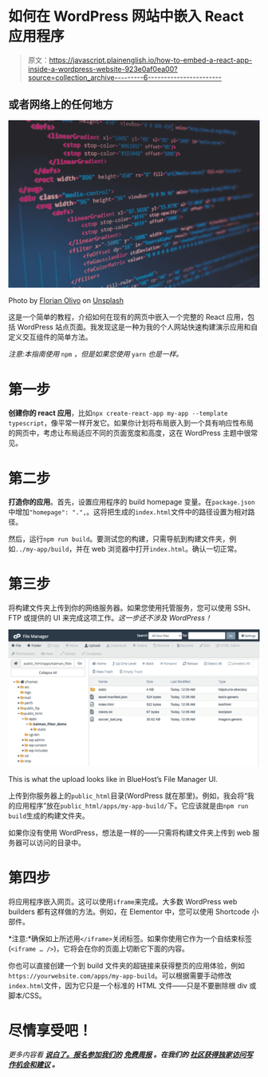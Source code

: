 # 如何在 WordPress 网站中嵌入 React 应用程序

> 原文：<https://javascript.plainenglish.io/how-to-embed-a-react-app-inside-a-wordpress-website-923e0af0ea00?source=collection_archive---------6----------------------->

## 或者网络上的任何地方

![](img/f70c10b8eb84bf4d0075ef438e92f127.png)

Photo by [Florian Olivo](https://unsplash.com/@florianolv?utm_source=medium&utm_medium=referral) on [Unsplash](https://unsplash.com?utm_source=medium&utm_medium=referral)

这是一个简单的教程，介绍如何在现有的网页中嵌入一个完整的 React 应用，包括 WordPress 站点页面。我发现这是一种为我的个人网站快速构建演示应用和自定义交互组件的简单方法。

*注意:本指南使用* `npm` *，但是如果您使用* `yarn` *也是一样。*

# 第一步

**创建你的 react 应用**，比如`npx create-react-app my-app --template typescript`，像平常一样开发它。如果你计划将布局嵌入到一个具有响应性布局的网页中，考虑让布局适应不同的页面宽度和高度，这在 WordPress 主题中很常见。

# 第二步

**打造你的应用**。首先，设置应用程序的 build homepage 变量。在`package.json`中增加`"homepage": ".",`。这将把生成的`index.html`文件中的路径设置为相对路径。

然后，运行`npm run build`。要测试您的构建，只需导航到构建文件夹，例如`../my-app/build`，并在 web 浏览器中打开`index.html`。确认一切正常。

# 第三步

将构建文件夹上传到你的网络服务器。如果您使用托管服务，您可以使用 SSH、FTP 或提供的 UI 来完成这项工作。*这一步还不涉及 WordPress！*

![](img/426fe52985625d89d01bb48cc285a3ba.png)

This is what the upload looks like in BlueHost’s File Manager UI.

上传到你服务器上的`public_html`目录(WordPress 就在那里)。例如，我会将“我的应用程序”放在`public_html/apps/my-app-build/`下。它应该就是由`npm run build`生成的构建文件夹。

如果你没有使用 WordPress，想法是一样的——只需将构建文件夹上传到 web 服务器可以访问的目录中。

# 第四步

将应用程序嵌入网页。这可以使用`iframe`来完成。大多数 WordPress web builders 都有这样做的方法。例如，在 Elementor 中，您可以使用 Shortcode 小部件。

*注意:*确保如上所述用`</iframe>`关闭标签。如果你使用它作为一个自结束标签(`<iframe … />`)，它将会在你的页面上切断它下面的内容。

你也可以直接创建一个到 build 文件夹的超链接来获得整页的应用体验，例如`https://yourwebsite.com/apps/my-app-build`。可以根据需要手动修改`index.html`文件，因为它只是一个标准的 HTML 文件——只是不要删除根 div 或脚本/CSS。

# 尽情享受吧！

*更多内容看* [***说白了。报名参加我们的***](http://plainenglish.io/) **[***免费周报***](http://newsletter.plainenglish.io/) *。在我们的* [***社区获得独家访问写作机会和建议***](https://discord.gg/GtDtUAvyhW) *。***